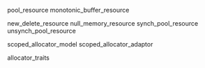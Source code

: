 
pool_resource
monotonic_buffer_resource

new_delete_resource
null_memory_resource
synch_pool_resource
unsynch_pool_resource

scoped_allocator_model
scoped_allocator_adaptor

allocator_traits
